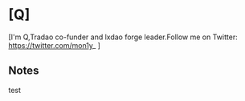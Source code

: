 # [Q]

[I'm Q,Tradao co-funder and lxdao forge leader.Follow me on Twitter: https://twitter.com/mon1y_ ]

## Notes
test 

